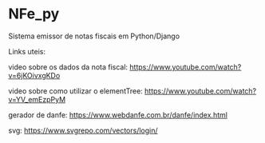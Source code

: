 # NFe_py
Sistema emissor de notas fiscais em Python/Django


Links uteis:

video sobre os dados da nota fiscal:
https://www.youtube.com/watch?v=6jKOivxgKDo

video sobre como utilizar o elementTree:
https://www.youtube.com/watch?v=YV_emEzpPyM

gerador de danfe:
https://www.webdanfe.com.br/danfe/index.html

svg: https://www.svgrepo.com/vectors/login/
